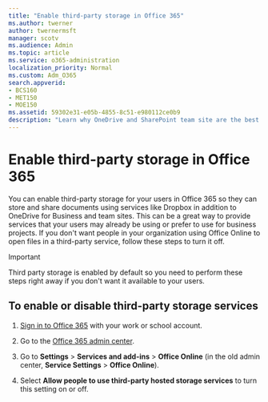 ```yaml
---
title: "Enable third-party storage in Office 365"
ms.author: twerner
author: twernermsft
manager: scotv
ms.audience: Admin
ms.topic: article
ms.service: o365-administration
localization_priority: Normal
ms.custom: Adm_O365
search.appverid:
- BCS160
- MET150
- MOE150
ms.assetid: 59302e31-e05b-4855-8c51-e980112ce0b9
description: "Learn why OneDrive and SharePoint team site are the best ways to set up file storage and sharing for your business."
---
```


# Enable third-party storage in Office 365

You can enable third-party storage for your users in Office 365 so they can store and share documents using services like Dropbox in addition to OneDrive for Business and team sites. This can be a great way to provide services that your users may already be using or prefer to use for business projects. If you don't want people in your organization using Office Online to open files in a third-party service, follow these steps to turn it off.
  
> [!IMPORTANT]
> Third party storage is enabled by default so you need to perform these steps right away if you don't want it available to your users. 
  
## To enable or disable third-party storage services
<a name="__toc379982113"> </a>

1. [Sign in to Office 365](where-to-sign-in.md) with your work or school account. 
    
2. Go to the [ Office 365 admin center](about-the-admin-center.md).
    
3. Go to **Settings** \> **Services and add-ins** \> **Office Online** (in the old admin center, **Service Settings** \> **Office Online**).
    
4. Select **Allow people to use third-party hosted storage services** to turn this setting on or off. 
    


